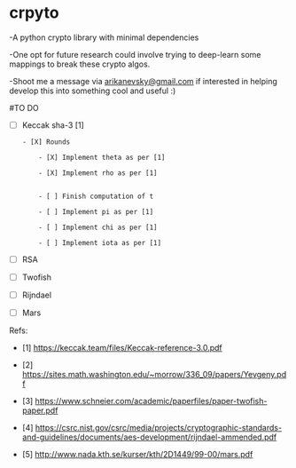 # crpyto
-A python crypto library with minimal dependencies

-One opt for future research could involve trying to deep-learn some mappings to break these crypto algos.

-Shoot me a message via arikanevsky@gmail.com if interested in helping develop this into something cool and useful :)

#TO DO
- [ ] Keccak sha-3 [1]
      
      - [X] Rounds
          
          - [X] Implement theta as per [1]
          
          - [X] Implement rho as per [1] 
          
          
          - [ ] Finish computation of t
          
          - [ ] Implement pi as per [1]
          
          - [ ] Implement chi as per [1]
          
          - [ ] Implement iota as per [1]
- [ ] RSA
- [ ] Twofish
- [ ] Rijndael
- [ ] Mars

Refs:

- [1] https://keccak.team/files/Keccak-reference-3.0.pdf

- [2] https://sites.math.washington.edu/~morrow/336_09/papers/Yevgeny.pdf

- [3] https://www.schneier.com/academic/paperfiles/paper-twofish-paper.pdf

- [4] https://csrc.nist.gov/csrc/media/projects/cryptographic-standards-and-guidelines/documents/aes-development/rijndael-ammended.pdf

- [5] http://www.nada.kth.se/kurser/kth/2D1449/99-00/mars.pdf
